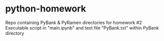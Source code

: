 # python-homework
Repo containing PyBank &amp; PyRamen directories for homework #2 <br/>
Executable script in "main.ipynb" and text file "PyBank.txt" within PyBank directory
